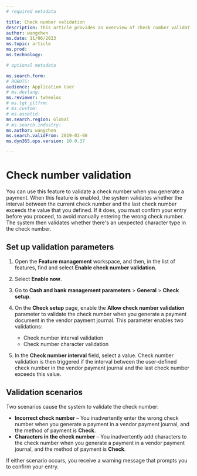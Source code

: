 ```yaml
---
# required metadata

title: Check number validation 
description: This article provides an overview of check number validation functionality in the Cash and bank management module.
author: wangchen
ms.date: 11/06/2023
ms.topic: article
ms.prod: 
ms.technology: 

# optional metadata

ms.search.form: 
# ROBOTS: 
audience: Application User
# ms.devlang: 
ms.reviewer: twheeloc
# ms.tgt_pltfrm: 
# ms.custom: 
# ms.assetid: 
ms.search.region: Global
# ms.search.industry: 
ms.author: wangchen
ms.search.validFrom: 2019-03-08
ms.dyn365.ops.version: 10.0.37

---
```

# Check number validation

You can use this feature to validate a check number when you generate a payment. When this feature is enabled, the system validates whether the interval between the current check number and the last check number exceeds the value that you defined. If it does, you must confirm your entry before you proceed, to avoid manually entering the wrong check number. The system then validates whether there's an uexpected character type in the check number.

## Set up validation parameters

1. Open the **Feature management** workspace, and then, in the list of features, find and select **Enable check number validation**.
2. Select **Enable now**.
3. Go to **Cash and bank management parameters** \> **General** \> **Check setup**.
4. On the **Check setup** page, enable the **Allow check number validation** parameter to validate the check number when you generate a payment document in the vendor payment journal. This parameter enables two validations:

    - Check number interval validation
    - Check number character validation

5. In the **Check number interval** field, select a value. Check number validation is then triggered if the interval between the user-defined check number in the vendor payment journal and the last check number exceeds this value.

## Validation scenarios

Two scenarios cause the system to validate the check number:

- **Incorrect check number** – You inadvertently enter the wrong check number when you generate a payment in a vendor payment journal, and the method of payment is **Check**. 
- **Characters in the check number** – You inadvertently add characters to the check number when you generate a payment in a vendor payment journal, and the method of payment is **Check**.

If either scenario occurs, you receive a warning message that prompts you to confirm your entry.

